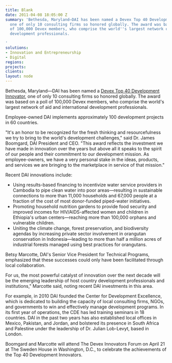 ```yaml
---
title: Blank
date: 2011-04-08 18:05:00 Z
summary: 'Bethesda, Maryland—DAI has been named a Devex Top 40 Development Innovator,
  one of only 10 consulting firms so honored globally. The award was based on a poll
  of 100,000 Devex members, who comprise the world''s largest network of aid and international
  development professionals.

'
solutions:
- Innovation and Entrepreneurship
- Digital
regions: 
projects: 
clients: 
layout: node
---
```


Bethesda, Maryland—DAI has been named a [Devex Top 40 Development Innovator][1], one of only 10 consulting firms so honored globally. The award was based on a poll of 100,000 Devex members, who comprise the world's largest network of aid and international development professionals.

Employee-owned DAI implements approximately 100 development projects in 60 countries.

"It's an honor to be recognized for the fresh thinking and resourcefulness we try to bring to the world's development challenges," said Dr. James Boomgard, DAI President and CEO. "This award reflects the investment we have made in innovation over the years but above all it speaks to the spirit of our people and their commitment to our development mission. As employee-owners, we have a very personal stake in the ideas, products, and services we are bringing to the marketplace in service of that mission."

Recent DAI innovations include:

* Using results-based financing to incentivize water service providers in Cambodia to pipe clean water into poor areas—resulting in sustainable connections to more than 11,000 households and 67,000 people at a fraction of the cost of most donor-funded piped-water initiatives.
* Promoting household nutrition gardens to provide food security and improved incomes for HIV/AIDS-affected women and children in Ethiopia's urban centers—reaching more than 100,000 orphans and vulnerable children.
* Uniting the climate change, forest preservation, and biodiversity agendas by increasing private sector involvement in orangutan conservation in Indonesia—leading to more than half a million acres of industrial forests managed using best practices for orangutans.

Betsy Marcotte, DAI's Senior Vice President for Technical Programs, emphasized that these successes could only have been facilitated through local collaboration.

For us, the most powerful catalyst of innovation over the next decade will be the emerging leadership of host country development professionals and institutions," Marcotte said, noting recent DAI investments in this area.

For example, in 2010 DAI founded the Center for Development Excellence, which is dedicated to building the capacity of local consulting firms, NGOs, and governments to win and effectively manage development programs. In its first year of operations, the CDE has led training seminars in 18 countries. DAI in the past two years has also established local offices in Mexico, Pakistan, and Jordan, and bolstered its presence in South Africa and Palestine under the leadership of Dr. Julian Lob-Levyt, based in London.

Boomgard and Marcotte will attend The Devex Innovators Forum on April 21 at The Sweden House in Washington, D.C., to celebrate the achievements of the Top 40 Development Innovators.

[1]: http://www.devex.com/en/blogs/innovators-blog/dai
